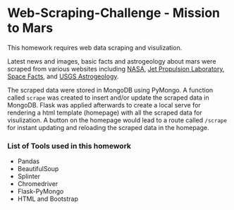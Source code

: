 # Web-Scraping-Challenge - Mission to Mars

This homework requires web data scraping and visulization.

Latest news and images, basic facts and astrogeology about mars were scraped from various websites including [NASA](https://mars.nasa.gov/news/), [Jet Propulsion Laboratory](https://data-class-jpl-space.s3.amazonaws.com/JPL_Space/index.html), [Space Facts](https://space-facts.com/mars/), and [USGS Astrogeology](https://astrogeology.usgs.gov/search/results?q=hemisphere+enhanced&k1=target&v1=Mars).

The scraped data were stored in MongoDB using PyMongo. A function called `scrape` was created to insert and/or update the scraped data in MongoDB. Flask was applied afterwards to create a local serve for rendering a html template (homepage) with all the scraped data for visulization. A button on the homepage would lead to a route called `/scrape` for instant updating and reloading the scraped data in the homepage.


### List of Tools used in this homework 
* Pandas
* BeautifulSoup
* Splinter
* Chromedriver
* Flask-PyMongo
* HTML and Bootstrap
